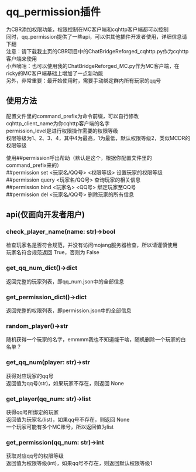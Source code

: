 # qq_permission插件  
为CBR添加权限功能，权限控制在MC客户端和cqhttp客户端都可以控制  
同时，qq_permission提供了一些api，可以供其他插件开发者使用，详细信息请下翻  
注意：请下载我主页的CBR项目中的ChatBridgeReforged_cqhttp.py作为cqhttp客户端来使用  
小声嘀咕：也可以使用我的ChatBridgeReforged_MC.py作为MC客户端，在ricky的MC客户端基础上增加了一点新功能  
另外，非常重要：最开始使用时，需要手动绑定群内所有玩家的qq号

## 使用方法  
配置文件里的command_prefix为命令前缀，可以自行修改  
cqhttp_client_name为你cqhttp客户端的名字  
permission_level是进行权限操作需要的权限等级  
权限等级为1、2、3、4，其中4为最高，1为最低，默认权限等级2，类似MCDR的权限等级

使用##permission呼出帮助（默认是这个，根据你配置文件里的command_prefix来的）  
##permission set <玩家名/QQ号> <权限等级> 设置玩家的权限等级  
##permission query <玩家名/QQ号> 查询玩家的相关信息  
##permission bind <玩家名> <QQ号> 绑定玩家至QQ号  
##permission del <玩家名/QQ号> 删除玩家的所有信息  

## api(仅面向开发者用户)  
### check_player_name(name: str)->bool  
检查玩家名是否符合规范，并没有访问mojang服务器检查，所以请谨慎使用  
玩家名符合规范返回 True，否则为 False  
### get_qq_num_dict()->dict  
返回完整的玩家列表，即qq_num.json中的全部信息  
### get_permission_dict()->dict  
返回完整的权限列表，即permission.json中的全部信息  
### random_player()->str  
随机获得一个玩家的名字，emmmm我也不知道能干啥，随机删除一个玩家的白名单？  
### get_qq_num(player: str)->str  
获得对应玩家的qq号  
返回值为qq号(str)，如果玩家不存在，则返回 None  
### get_player(qq_num: str)->list  
获得qq号所绑定的玩家  
返回值为玩家名(list)，如果qq号不存在，则返回 None  
一个玩家可能有多个MC账号，所以返回值为list  
### get_permission(qq_num: str)->int
获取对应qq号的权限等级  
返回值为权限等级(int)，如果qq号不存在，则返回默认权限等级1  
